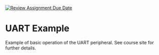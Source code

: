 [![Review Assignment Due Date](https://classroom.github.com/assets/deadline-readme-button-24ddc0f5d75046c5622901739e7c5dd533143b0c8e959d652212380cedb1ea36.svg)](https://classroom.github.com/a/wnk0G4-P)
# UART Example

Example of basic operation of the UART peripheral. See course site for further details.